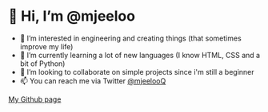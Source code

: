 # 👋 Hi, I’m @mjeeloo
- 👀 I’m interested in engineering and creating things (that sometimes improve my life)
- 🌱 I’m currently learning a lot of new languages (I know HTML, CSS and a bit of Python)
- 💞️ I’m looking to collaborate on simple projects since i'm still a beginner
- 📫 You can reach me via Twitter [@mjeelooQ](https://twitter.com/mjeelooQ)

[My Github page](https://mjeeloo.github.io/)